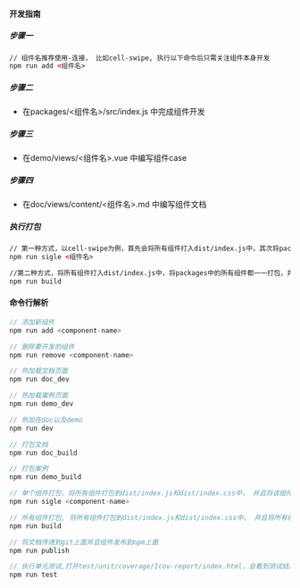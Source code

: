 #### 开发指南

##### 步骤一
``` html
// 组件名推荐使用-连接， 比如cell-swipe, 执行以下命令后只需关注组件本身开发
npm run add <组件名>
```

##### 步骤二
- 在packages/<组件名>/src/index.js 中完成组件开发

##### 步骤三
- 在demo/views/<组件名>.vue 中编写组件case

##### 步骤四
- 在doc/views/content/<组件名>.md 中编写组件文档

##### 执行打包
``` html
// 第一种方式，以cell-swipe为例，首先会将所有组件打入dist/index.js中，其次将packages中的cell-swipe打包，并在lib下面生成对应的js和css文件
npm run sigle <组件名>

//第二种方式，将所有组件打入dist/index.js中，将packages中的所有组件都一一打包，并在lib下面生成对应的js和css文件
npm run build
```

#### 命令行解析
``` javascript
// 添加新组件
npm run add <component-name>

// 删除要开发的组件
npm run remove <component-name>

// 热加载文档页面
npm run doc_dev

// 热加载案例页面
npm run demo_dev

// 热加在doc以及demo
npm run dev

// 打包文档
npm run doc_build

// 打包案例
npm run demo_build

// 单个组件打包，将所有组件打包到dist/index.js和dist/index.css中， 并且将该组件单独打包到lib下
npm run sigle <component-name>

// 所有组件打包, 将所有组件打包到dist/index.js和dist/index.css中， 并且将所有组件都单独打包，并在lib下生成对应的文件
npm run build

// 将文档传递到git上面并且组件发布到npm上面
npm run publish

// 执行单元测试,打开test/unit/coverage/Icov-report/index.html，会看到测试结果
npm run test
```
